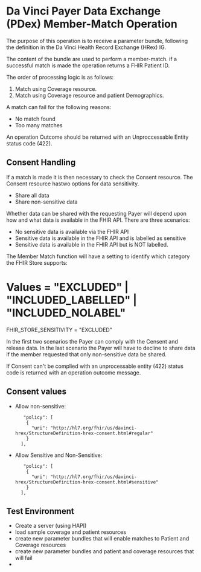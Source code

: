 # Da Vinci Payer Data Exchange (PDex) Member-Match Operation

The purpose of this operation is to receive a parameter bundle, following the definition in the Da Vinci Health Record Exchange (HRex) IG.

The content of the bundle are used to perform a member-match. if a 
successful match is made the operation returns a FHIR Patient ID.

The order of processing logic is as follows:

1. Match using Coverage resource.
2. Match using Coverage resource and patient Demographics.

A match can fail for the following reasons:

- No match found
- Too many matches

An operation Outcome should be returned with an Unproccessable Entity status code (422).

## Consent Handling

If a match is made it is then necessary to check the Consent resource. The 
Consent resource hastwo options for data sensitivity.

- Share all data
- Share non-sensitive data

Whether data can be shared with the requesting Payer will
depend upon how and what data is available in the FHIR API. There are 
three scenarios:

- No sensitive data is available via the FHIR API
- Sensitive data is available in the FHIR API and is labelled as sensitive
- Sensitive data is available in the FHIR API but is NOT labelled.

The Member Match function will have a setting to identify which category the FHIR Store supports:
# Values = "EXCLUDED" | "INCLUDED_LABELLED" | "INCLUDED_NOLABEL"
FHIR_STORE_SENSITIVITY = "EXCLUDED"  

In the first two scenarios the Payer can comply with the Censent and release data.
In the last scenario the Payer will have to decline to share data
if the member requested that only non-sensitive data be shared.

If Consent can't be complied with an unprocessable entity (422) status code
is returned with an operation outcome message.

## Consent values

- Allow non-sensitive:

         "policy": [
          {
            "uri": "http://hl7.org/fhir/us/davinci-hrex/StructureDefinition-hrex-consent.html#regular"
          }
        ],

- Allow Sensitive and Non-Sensitive:

         "policy": [
          {
            "uri": "http://hl7.org/fhir/us/davinci-hrex/StructureDefinition-hrex-consent.html#sensitive"
          }
        ],


## Test Environment

- Create a server (using HAPI)
- load sample coverage and patient resources
- create new parameter bundles that will enable matches to Patient and Coverage resources
- create new parameter bundles and patient and coverage resources that will fail
- 
